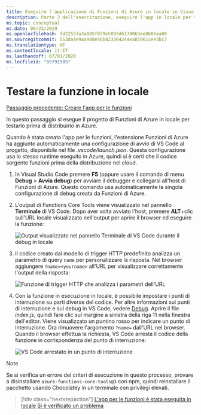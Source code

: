 ```yaml
---
title: Eseguire l'applicazione di Funzioni di Azure in locale in Visual Studio Code
description: Parte 3 dell'esercitazione, eseguire l'app in locale per testarla.
ms.topic: conceptual
ms.date: 09/23/2019
ms.openlocfilehash: fd2255fa3a085f979e5893d6178063ee8686ea08
ms.sourcegitcommit: 553da4e9aa988e5bb823364244ea81961cee5bc7
ms.translationtype: HT
ms.contentlocale: it-IT
ms.lasthandoff: 07/01/2020
ms.locfileid: "85791585"
---
```

# <a name="test-the-function-locally"></a>Testare la funzione in locale

[Passaggio precedente: Creare l'app per le funzioni](tutorial-vscode-serverless-node-02.md)

In questo passaggio si esegue il progetto di Funzioni di Azure in locale per testarlo prima di distribuirlo in Azure.

Quando è stata creata l'app per le funzioni, l'estensione Funzioni di Azure ha aggiunto automaticamente una configurazione di avvio di VS Code al progetto, disponibile nel file *.vscode/launch.json*. Questa configurazione usa lo stesso runtime eseguito in Azure, quindi si è certi che il codice sorgente funzioni prima della distribuzione nel cloud.

1. In Visual Studio Code premere **F5** (oppure usare il comando di menu **Debug** > **Avvia debug**) per avviare il debugger e collegarsi all'host di Funzioni di Azure. Questo comando usa automaticamente la singola configurazione di debug creata da Funzioni di Azure.

1. L'output di Functions Core Tools viene visualizzato nel pannello **Terminale** di VS Code. Dopo aver volta avviato l'host, premere **ALT**+clic sull'URL locale visualizzato nell'output per aprire il browser ed eseguire la funzione:

    ![Output visualizzato nel pannello Terminale di VS Code durante il debug in locale](media/functions-extension/local-test-output.png)

1. Il codice creato dal modello di trigger HTTP predefinito analizza un parametro di query `name` per personalizzare la risposta. Nel browser aggiungere `?name=<yourname>` all'URL per visualizzare correttamente l'output della risposta:

    ![Funzione di trigger HTTP che analizza i parametri dell'URL](media/functions-extension/local-test-browser.png)

1. Con la funzione in esecuzione in locale, è possibile impostare i punti di interruzione su parti diverse del codice. Per altre informazioni sui punti di interruzione e sul debug in VS Code, vedere [Debug](https://code.visualstudio.com/docs/editor/debugging). Aprire il file *index.js*, quindi fare clic sul margine a sinistra della riga 11 nella finestra dell'editor. Viene visualizzato un puntino rosso per indicare un punto di interruzione. Ora rimuovere l'argomento `?name=` dall'URL nel browser. Quando il browser effettua la richiesta, VS Code arresta il codice della funzione in corrispondenza del punto di interruzione:

    ![VS Code arrestato in un punto di interruzione](media/functions-extension/debugging-breakpoint.png)

> [!Note]
>
> Se si verifica un errore dei criteri di esecuzione in questo processo, provare a disinstallare `azure-functions-core-tools@3` con npm, quindi reinstallare il pacchetto usando Chocolatey in un terminale con privilegi elevati.

> [!div class="nextstepaction"]
> [L'app per le funzioni è stata eseguita in locale](tutorial-vscode-serverless-node-04.md) [Si è verificato un problema](https://www.research.net/r/PWZWZ52?tutorial=node-deployment-azurefunctions&step=run-app)

